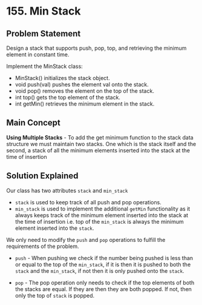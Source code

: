 # 155. Min Stack

## Problem Statement

Design a stack that supports push, pop, top, and retrieving the minimum element in constant time.

Implement the MinStack class:

- MinStack() initializes the stack object.
- void push(val) pushes the element val onto the stack.
- void pop() removes the element on the top of the stack.
- int top() gets the top element of the stack.
- int getMin() retrieves the minimum element in the stack.

## Main Concept

**Using Multiple Stacks** - To add the get minimum function to the stack data structure we must maintain two stacks. One which is the stack itself and the second, a stack of all the minimum elements inserted into the stack at the time of insertion

## Solution Explained

Our class has two attributes `stack` and `min_stack`

- `stack` is used to keep track of all push and pop operations.
- `min_stack` is used to implement the additional `getMin` functionality as it always keeps track of the minimum element inserted into the stack at the time of insertion i.e. top of the `min_stack` is always the minimum element inserted into the `stack`.

We only need to modify the `push` and `pop` operations to fulfill the requirements of the problem.

- `push` - When pushing we check if the number being pushed is less than or equal to the top of the `min_stack`, if it is then it is pushed to both the `stack` and the `min_stack`, if not then it is only pushed onto the `stack`.

- `pop` - The pop operation only needs to check if the top elements of both the stacks are equal. If they are then they are both popped. If not, then only the top of `stack` is popped.
